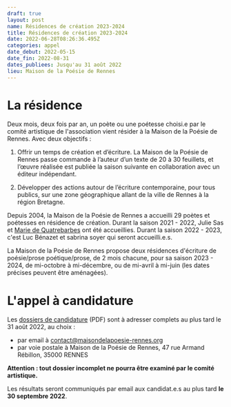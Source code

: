 ```yaml
---
draft: true
layout: post
name: Résidences de création 2023-2024
title: Résidences de création 2023-2024
date: 2022-06-28T08:26:36.495Z
categories: appel
date_debut: 2022-05-15
date_fin: 2022-08-31
dates_publiees: Jusqu'au 31 août 2022
lieu: Maison de la Poésie de Rennes
---
```

# La résidence

Deux mois, deux fois par an, un poète ou une poétesse choisi.e par le comité artistique de l'association vient résider à la Maison de la Poésie de Rennes. Avec deux objectifs :

1. Offrir un temps de création et d’écriture. La Maison de la Poésie de Rennes passe commande à l’auteur d’un texte de 20 à 30 feuillets, et l’œuvre réalisée est publiée la saison suivante en collaboration avec un éditeur indépendant.

2. Développer des actions autour de l’écriture contemporaine, pour tous publics, sur une zone géographique allant de la ville de Rennes à la région Bretagne.

Depuis 2004, la Maison de la Poésie de Rennes a accueilli 29 poètes et poétesses en résidence de création. Durant la saison 2021 - 2022, Julie Sas et [Marie de Quatrebarbes]() ont été accueillies. Durant la saison 2022 - 2023, c'est Luc Bénazet et sabrina soyer qui seront accueilli.e.s.

La Maison de la Poésie de Rennes propose deux résidences d'écriture de poésie/prose poétique/prose, de 2 mois chacune, pour sa saison 2023 - 2024, de mi-octobre à mi-décembre, ou de mi-avril à mi-juin (les dates précises peuvent être aménagées).

# L'appel à candidature

Les [dossiers de candidature](/docs/2022_AppelCandidatureResidences.pdf) (PDF) sont à adresser complets au plus tard le 31 août 2022, au choix :

- par email à contact@maisondelapoesie-rennes.org
- par voie postale à Maison de la Poésie de Rennes, 47 rue Armand Rébillon, 35000 RENNES

**Attention : tout dossier incomplet ne pourra être examiné par le comité artistique.**

Les résultats seront communiqués par email aux candidat.e.s au plus tard **le 30 septembre 2022**.
